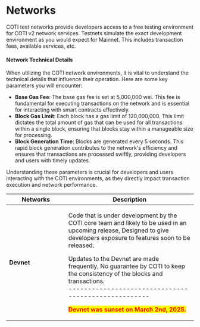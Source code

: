 # Networks

COTI test networks provide developers access to a free testing environment for COTI v2 network services. Testnets simulate the exact development environment as you would expect for Mainnet. This includes transaction fees, available services, etc.

#### Network Technical Details

When utilizing the COTI network environments, it is vital to understand the technical details that influence their operation. Here are some key parameters you will encounter:

* **Base Gas Fee**: The base gas fee is set at 5,000,000 wei. This fee is fundamental for executing transactions on the network and is essential for interacting with smart contracts effectively.
* **Block Gas Limit**: Each block has a gas limit of 120,000,000. This limit dictates the total amount of gas that can be used for all transactions within a single block, ensuring that blocks stay within a manageable size for processing.
* **Block Generation Time**: Blocks are generated every 5 seconds. This rapid block generation contributes to the network's efficiency and ensures that transactions are processed swiftly, providing developers and users with timely updates.

Understanding these parameters is crucial for developers and users interacting with the COTI environments, as they directly impact transaction execution and network performance.

<table><thead><tr><th width="143">Networks</th><th>Description</th></tr></thead><tbody><tr><td><strong>Devnet</strong></td><td><p>Code that is under development by the COTI core team and likely to be used in an upcoming release, Designed to give developers  exposure to features soon to be released. </p><p>Updates to the Devnet are made frequently, No guarantee by COTI to keep the consistency of the blocks and transactions.<br>----------------------------------------------------</p><p><mark style="color:red;"><strong>Devnet was sunset on March 2nd, 2025.</strong></mark></p></td></tr></tbody></table>
